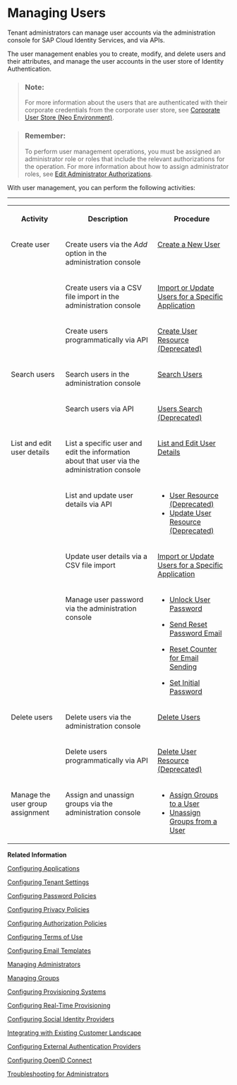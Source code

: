 <!-- loio228428f9f476449cafd841a68d75b234 -->

# Managing Users

Tenant administrators can manage user accounts via the administration console for SAP Cloud Identity Services, and via APIs.

The user management enables you to create, modify, and delete users and their attributes, and manage the user accounts in the user store of Identity Authentication.

> ### Note:  
> For more information about the users that are authenticated with their corporate credentials from the corporate user store, see [Corporate User Store \(Neo Environment\)](corporate-user-store-neo-environment-461d71c.md#loio461d71c148594608b9c8b6d016e0a0c5).

> ### Remember:  
> To perform user management operations, you must be assigned an administrator role or roles that include the relevant authorizations for the operation. For more information about how to assign administrator roles, see [Edit Administrator Authorizations](edit-administrator-authorizations-86ee374.md).

With user management, you can perform the following activities:

****


<table>
<tr>
<th valign="top">

Activity

</th>
<th valign="top">

Description

</th>
<th valign="top">

Procedure

</th>
</tr>
<tr>
<td valign="top" rowspan="3">

Create user

</td>
<td valign="top">

Create users via the *Add* option in the administration console

</td>
<td valign="top">

[Create a New User](create-a-new-user-348deef.md) 

</td>
</tr>
<tr>
<td valign="top">

Create users via a CSV file import in the administration console

</td>
<td valign="top">

[Import or Update Users for a Specific Application](import-or-update-users-for-a-specific-application-33838e0.md) 

</td>
</tr>
<tr>
<td valign="top">

Create users programmatically via API

</td>
<td valign="top">

[Create User Resource \(Deprecated\)](../Development/create-user-resource-deprecated-cea8778.md) 

</td>
</tr>
<tr>
<td valign="top" rowspan="2">

Search users

</td>
<td valign="top">

Search users in the administration console

</td>
<td valign="top">

[Search Users](search-users-06078a6.md) 

</td>
</tr>
<tr>
<td valign="top">

Search users via API

</td>
<td valign="top">

[Users Search \(Deprecated\)](../Development/users-search-deprecated-3af7dfa.md) 

</td>
</tr>
<tr>
<td valign="top" rowspan="4">

List and edit user details

</td>
<td valign="top">

List a specific user and edit the information about that user via the administration console

</td>
<td valign="top">

[List and Edit User Details](list-and-edit-user-details-045cb01.md) 

</td>
</tr>
<tr>
<td valign="top">

List and update user details via API

</td>
<td valign="top">

-   [User Resource \(Deprecated\)](../Development/user-resource-deprecated-7ae17a6.md)
-   [Update User Resource \(Deprecated\)](../Development/update-user-resource-deprecated-9e36479.md)



</td>
</tr>
<tr>
<td valign="top">

Update user details via a CSV file import

</td>
<td valign="top">

[Import or Update Users for a Specific Application](import-or-update-users-for-a-specific-application-33838e0.md) 

</td>
</tr>
<tr>
<td valign="top">

Manage user password via the administration console

</td>
<td valign="top">

-   [Unlock User Password](unlock-user-password-9172552.md)

-   [Send Reset Password Email](send-reset-password-email-da55abf.md)

-   [Reset Counter for Email Sending](reset-counter-for-email-sending-08f634b.md)

-   [Set Initial Password](set-initial-password-16149d5.md)




</td>
</tr>
<tr>
<td valign="top" rowspan="2">

Delete users

</td>
<td valign="top">

Delete users via the administration console

</td>
<td valign="top">

[Delete Users](delete-users-bbfaf5f.md) 

</td>
</tr>
<tr>
<td valign="top">

Delete users programmatically via API

</td>
<td valign="top">

[Delete User Resource \(Deprecated\)](../Development/delete-user-resource-deprecated-436015d.md) 

</td>
</tr>
<tr>
<td valign="top">

Manage the user group assignment

</td>
<td valign="top">

Assign and unassign groups via the administration console

</td>
<td valign="top">

-   [Assign Groups to a User](assign-groups-to-a-user-bfdeb9c.md)
-   [Unassign Groups from a User](unassign-groups-from-a-user-4353735.md)



</td>
</tr>
</table>

**Related Information**  


[Configuring Applications](configuring-applications-61ad3b0.md "This section describes how you can configure the user authentication, access to an application, and use a branding style in accordance with your company requirements. It also explains the trust configuration between Identity Authentication and a service provider or client (relying party).")

[Configuring Tenant Settings](configuring-tenant-settings-d4d6fdc.md "Initially, the tenants are configured to use default settings. This section describes how you as a tenant administrator can make custom tenant configurations.")

[Configuring Password Policies](configuring-password-policies-12b3395.md "Passwords for the authentication of users are subject to certain rules. These rules are defined in the password policy. Identity Authentication provides you with two predefined password policies, in addition to which you can create and configure up to three custom password policies.")

[Configuring Privacy Policies](configuring-privacy-policies-ed48466.md "You can configure a custom privacy policy document by creating a new document, adding and editing its language versions, and defining the document for an application.")

[Configuring Authorization Policies](configuring-authorization-policies-982ac5f.md "Authorization management enables SAP Cloud Identity Services administrators to use authorization policies, customize them, and assign them to users.")

[Configuring Terms of Use](configuring-terms-of-use-61d3a86.md "You can configure a custom terms of use document by creating a new document, adding and editing its language versions, and defining the document for an application.")

[Configuring Email Templates](configuring-email-templates-b2afbcd.md "Tenant administrators can use the default or a custom email template set for the application processes.")

[Managing Administrators](managing-administrators-786eea2.md "This section describes how, as a tenant administrator, you can list all administrators in the administration console for SAP Cloud Identity Services, add new administrators, and edit the administrator authorizations. You can also remove administrators.")

[Managing Groups](managing-groups-ddd067c.md "Tenant administrators can create groups, and assign and unassign these groups to users via the administration console for SAP Cloud Identity Services.")

[Configuring Provisioning Systems](configuring-provisioning-systems-f149f76.md "Configure provisioning systems for synchronizing users and groups between business applications.")

[Configuring Real-Time Provisioning](configuring-real-time-provisioning-617dd4b.md "As a tenant administrator, you can configure real-time provisioning to immediately provision entities from source to target systems.")

[Configuring Social Identity Providers](configuring-social-identity-providers-17d400d.md "By configuring a social provider, users can log on to applications with their social media credentials by linking their accounts in Identity Authentication to the social media account.")

[Integrating with Existing Customer Landscape](integrating-with-existing-customer-landscape-cf29ea1.md "Identity Authentication can be integrated with already existing customer landscape and supports different types of delegated authentication.")

[Configuring External Authentication Providers](configuring-external-authentication-providers-4f02f94.md "Configure authentication providers in the administration console for SAP Cloud Identity Services to manage users from external providers.")

[Configuring OpenID Connect](configuring-openid-connect-a789c9c.md "You can use Identity Authentication for authentication in OpenID Connect protected applications.")

[Troubleshooting for Administrators](troubleshooting-for-administrators-f80beb5.md "This section is intended to help administrators deal with error messages in the administration console for SAP Cloud Identity Services.")

